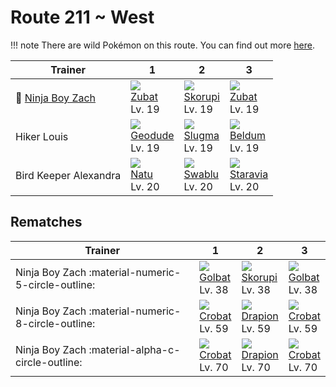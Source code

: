 # Route 211 ~ West

!!! note
    There are wild Pokémon on this route. You can find out more [here](../../wild_pokemon/route_211__west/).


Trainer                               | 1                               | 2                               | 3
---                                   | ---                             | ---                             | ---
:repeat: [Ninja Boy Zach](#rematches) | ![][041]<br>[Zubat]<br>Lv. 19   | ![][451]<br>[Skorupi]<br>Lv. 19 | ![][041]<br>[Zubat]<br>Lv. 19
Hiker Louis                           | ![][074]<br>[Geodude]<br>Lv. 19 | ![][218]<br>[Slugma]<br>Lv. 19  | ![][374]<br>[Beldum]<br>Lv. 19
Bird Keeper Alexandra                 | ![][177]<br>[Natu]<br>Lv. 20    | ![][333]<br>[Swablu]<br>Lv. 20  | ![][397]<br>[Staravia]<br>Lv. 20

## Rematches

Trainer                                            | 1                              | 2                               | 3
---                                                | ---                            | ---                             | ---
Ninja Boy Zach :material-numeric-5-circle-outline: | ![][042]<br>[Golbat]<br>Lv. 38 | ![][451]<br>[Skorupi]<br>Lv. 38 | ![][042]<br>[Golbat]<br>Lv. 38
Ninja Boy Zach :material-numeric-8-circle-outline: | ![][169]<br>[Crobat]<br>Lv. 59 | ![][452]<br>[Drapion]<br>Lv. 59 | ![][169]<br>[Crobat]<br>Lv. 59
Ninja Boy Zach :material-alpha-c-circle-outline:   | ![][169]<br>[Crobat]<br>Lv. 70 | ![][452]<br>[Drapion]<br>Lv. 70 | ![][169]<br>[Crobat]<br>Lv. 70

[Zubat]: ../../pokemons/041/
[Golbat]: ../../pokemons/042/
[Geodude]: ../../pokemons/074/
[Crobat]: ../../pokemons/169/
[Natu]: ../../pokemons/177/
[Slugma]: ../../pokemons/218/
[Swablu]: ../../pokemons/333/
[Beldum]: ../../pokemons/374/
[Staravia]: ../../pokemons/397/
[Skorupi]: ../../pokemons/451/
[Drapion]: ../../pokemons/452/
[041]: ../img/pokemon/041.png
[042]: ../img/pokemon/042.png
[074]: ../img/pokemon/074.png
[169]: ../img/pokemon/169.png
[177]: ../img/pokemon/177.png
[218]: ../img/pokemon/218.png
[333]: ../img/pokemon/333.png
[374]: ../img/pokemon/374.png
[397]: ../img/pokemon/397.png
[451]: ../img/pokemon/451.png
[452]: ../img/pokemon/452.png
